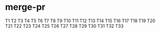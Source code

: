 # merge-pr
T1
T2
T3
T4
T5
T6
T7
T8
T9
T10
T11
T12
T13
T14
T15
T16
T17
T18
T19
T20
T21
T22
T23
T24
T25
T26
T27
T28
T29
T30
T31
T32
T33
